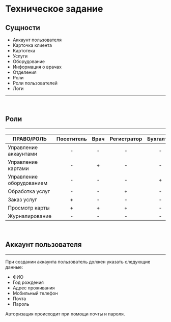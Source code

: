 # Техническое задание
## Сущности
- Аккаунт пользователя
- Карточка клиента
- Картотека
- Услуги
- Оборудование
- Информация о врачах
- Отделения
- Роли
- Роли пользователей
- Логи
---
<br>

## Роли
---
| ПРАВО/РОЛЬ | Посетитель | Врач | Регистратор | Бухгалтер | Администратор |
|---|:---:|:---:|:---:|:---:|:---:|
| Управление аккаунтами | - | - | - | - | + |
| Управление картами | - | + | - | - | + |
| Управление оборудованием | - | - | - | + | + |
| Обработка услуг | - | - | + | - | + |
| Заказ услуг | + | - | - | - | - |
| Просмотр карты | + | + | + | - | + |
| Журналирование | - | - | - | - | + |


<br>

## Аккаунт пользователя
---
При создании аккаунта пользователь должен указать следующие данные:
- ФИО
- Год рождения
- Адрес проживания
- Мобильный телефон
- Почта
- Пароль

Авторизация происходит при помощи почты и пароля.